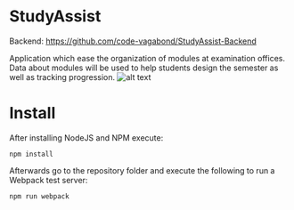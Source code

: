 # StudyAssist #

Backend: https://github.com/code-vagabond/StudyAssist-Backend


Application which ease the organization of modules at examination offices. Data about modules will be used to help students design the semester as well as tracking progression.
![alt text](https://github.com/code-vagabond/modulkatalog/blob/master/documentation/screenshot.png)

# Install

After installing NodeJS and NPM execute:

`npm install`

Afterwards go to the repository folder and execute the following to run a Webpack test server: 

`npm run webpack`
